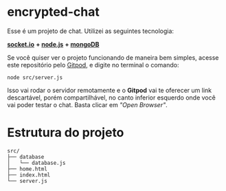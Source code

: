 

# encrypted-chat
Esse é um projeto de chat.
Utilizei as seguintes tecnologia:

 **[socket.io](https://socket.io)** 
 **+ [node.js](https://nodejs.org/)** 
 **+ [mongoDB](https://www.mongodb.com/)**

Se você quiser ver o projeto funcionando de maneira bem simples, acesse este repositório pelo [Gitpod](https://www.gitpod.io/), e digite no terminal o comando:

    node src/server.js
Isso vai rodar o servidor remotamente e o **Gitpod** vai te oferecer um link descartável, porém compartilhável, no canto inferior esquerdo onde você vai poder testar o chat. Basta clicar em *"Open Browser"*.

# Estrutura do projeto

    src/
    ├── database
    │   └── database.js
    ├── home.html
    ├── index.html
    └── server.js


